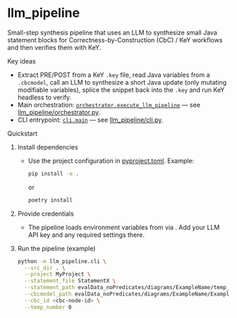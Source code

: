 # llm_pipeline

Small-step synthesis pipeline that uses an LLM to synthesize small Java statement blocks for Correctness-by-Construction (CbC) / KeY workflows and then verifies them with KeY.

Key ideas
- Extract PRE/POST from a KeY `.key` file, read Java variables from a `.cbcmodel`, call an LLM to synthesize a short Java update (only mutating modifiable variables), splice the snippet back into the `.key` and run KeY headless to verify.
- Main orchestration: [`orchestrator.execute_llm_pipeline`](llm_pipeline/orchestrator.py) — see [llm_pipeline/orchestrator.py](llm_pipeline/orchestrator.py).
- CLI entrypoint: [`cli.main`](llm_pipeline/cli.py) — see [llm_pipeline/cli.py](llm_pipeline/cli.py).

Quickstart

1. Install dependencies
   - Use the project configuration in [pyproject.toml](pyproject.toml). Example:
     ```sh
     pip install -e .
     ```
     or
     ```sh
     poetry install
     ```

2. Provide credentials
   - The pipeline loads environment variables from  via . Add your LLM API key and any required settings there.

3. Run the pipeline (example)
   ```sh
   python -m llm_pipeline.cli \
     --src_dir . \
     --project MyProject \
     --statement_file StatementX \
     --statement_path evalData_noPredicates/diagrams/ExampleName/temp_StatementX_1/StatementX.key \
     --cbcmodel_path evalData_noPredicates/diagrams/ExampleName/ExampleName.cbcmodel \
     --cbc_id <cbc-node-id> \
     --temp_number 0